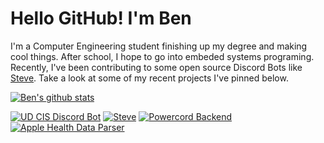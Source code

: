 # Hello GitHub! I'm Ben
I'm a Computer Engineering student finishing up my degree and making cool things. After school, I hope to go into embeded systems programing. Recently, I've been contributing to some open source Discord Bots like [Steve](https://github.com/tuataria/steve). Take a look at some of my recent projects I've pinned below.


[![Ben's github stats](https://github-readme-stats.vercel.app/api?username=BenSegal855&show_icons=true&theme=tokyonight)](https://github.com/BenSegal855)

[![UD CIS Discord Bot](https://github-readme-stats.vercel.app/api/pin/?username=ud-cis-discord&repo=SageV2&theme=tokyonight)](https://github.com/ud-cis-discord/bot)
[![Steve](https://github-readme-stats.vercel.app/api/pin/?username=BenSegal855&repo=Steve&theme=tokyonight)](https://github.com/BenSegal855/steve)
[![Powercord Backend](https://github-readme-stats.vercel.app/api/pin/?username=BenSegal855&repo=powercord-backend&theme=tokyonight)](https://github.com/BenSegal855/powercord-backend)
[![Apple Health Data Parser](https://github-readme-stats.vercel.app/api/pin/?username=BenSegal855&repo=Apple-Health-data-parser&theme=tokyonight)](https://github.com/BenSegal855/Apple-Health-data-parser)
